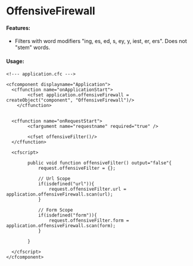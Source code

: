 OffensiveFirewall
=================

#### Features:
- Filters with word modifiers "ing, es, ed, s, ey, y, iest, er, ers". Does not "stem" words.



#### Usage:
```
<!--- application.cfc --->

<cfcomponent displayname="Application">
  <cffunction name="onApplicationStart">
		<cfset application.offensiveFirewall = createObject("component", "OffensiveFirewall")/>
	</cffunction>


  <cffunction name="onRequestStart">
  		<cfargument name="requestname" required="true" />		
  		
  		<cfset offensiveFilter()/>
  </cffunction>
  
  <cfscript>
  		
  		public void function offensiveFilter() output="false"{
  			request.offensiveFilter = {};
  			
  			// Url Scope
  			if(isdefined("url")){
  				request.offensiveFilter.url = application.offensiveFirewall.scan(url);
  			}
  			
  			// Form Scope
  			if(isdefined("form")){
  				request.offensiveFilter.form = application.offensiveFirewall.scan(form);
  			}
  			
  		}
  	
  </cfscript>
</cfcomponent>
```
